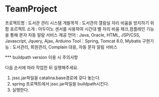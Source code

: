 # TeamProject
프로젝트명 : 도서관 관리 시스템 
개발목적 : 도서관의 열람실 자리 비움을 방지하기 위함
포르젝트 소개 : 아두이노 센서를 사용하여 시간대 별 자리 비움 체크,컴플레인 기능을 통해 문자 자동 알람 서비스 제공
언어 : Java, Oracle, HTML, JSP/CSS, Javascript, Jquery, Ajax, Arduino
Tool：Spring, Tomcat 8.0, Mybatis
구현기능 :  도서관리, 회원관리, Complain 대응, 자동 문자 알림 서비스

*** buildpath version 이용 시 주의사항

다음 순서에 따라 작업한 뒤 실행해주세요.
1. jssc.jar파일을 catalina.base경로에 갖다 놓는다.
2. spring 프로젝트에서 jssc.jar파일을 buildpath시킨다.
3. 실행한다.

